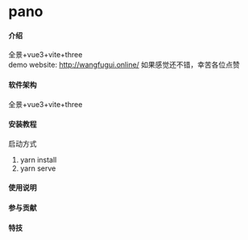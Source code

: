 # pano

#### 介绍
全景+vue3+vite+three  
demo website: http://wangfugui.online/
如果感觉还不错，幸苦各位点赞

#### 软件架构
全景+vue3+vite+three


#### 安装教程

启动方式
1.  yarn install
2.  yarn serve

#### 使用说明


#### 参与贡献


#### 特技
